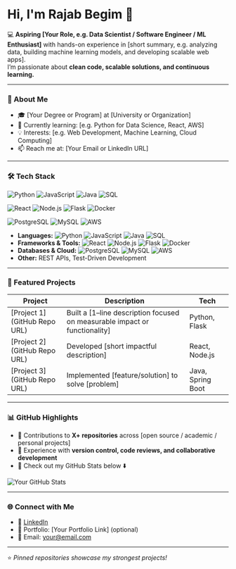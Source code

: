 # Hi, I'm Rajab Begim 👋  

💻 **Aspiring [Your Role, e.g. Data Scientist / Software Engineer / ML Enthusiast]** with hands-on experience in [short summary, e.g. analyzing data, building machine learning models, and developing scalable web apps].  
I’m passionate about **clean code, scalable solutions, and continuous learning.**

---

### 🌟 About Me
- 🎓 [Your Degree or Program] at [University or Organization]  
- 🌱 Currently learning: [e.g. Python for Data Science, React, AWS]  
- 💡 Interests: [e.g. Web Development, Machine Learning, Cloud Computing]  
- 📫 Reach me at: [Your Email or LinkedIn URL]  

---

### 🛠️ Tech Stack

![Python](https://img.shields.io/badge/Python-3776AB?style=for-the-badge&logo=python&logoColor=white)
![JavaScript](https://img.shields.io/badge/JavaScript-F7DF1E?style=for-the-badge&logo=javascript&logoColor=black)
![Java](https://img.shields.io/badge/Java-007396?style=for-the-badge&logo=java&logoColor=white)
![SQL](https://img.shields.io/badge/SQL-4479A1?style=for-the-badge&logo=postgresql&logoColor=white)

![React](https://img.shields.io/badge/React-20232A?style=for-the-badge&logo=react&logoColor=61DAFB)
![Node.js](https://img.shields.io/badge/Node.js-339933?style=for-the-badge&logo=nodedotjs&logoColor=white)
![Flask](https://img.shields.io/badge/Flask-000000?style=for-the-badge&logo=flask&logoColor=white)
![Docker](https://img.shields.io/badge/Docker-2496ED?style=for-the-badge&logo=docker&logoColor=white)

![PostgreSQL](https://img.shields.io/badge/PostgreSQL-336791?style=for-the-badge&logo=postgresql&logoColor=white)
![MySQL](https://img.shields.io/badge/MySQL-4479A1?style=for-the-badge&logo=mysql&logoColor=white)
![AWS](https://img.shields.io/badge/AWS-232F3E?style=for-the-badge&logo=amazonaws&logoColor=white)



- **Languages:** ![Python](https://img.shields.io/badge/Python-3776AB?style=for-the-badge&logo=python&logoColor=white)
![JavaScript](https://img.shields.io/badge/JavaScript-F7DF1E?style=for-the-badge&logo=javascript&logoColor=black)
![Java](https://img.shields.io/badge/Java-007396?style=for-the-badge&logo=java&logoColor=white)
![SQL](https://img.shields.io/badge/SQL-4479A1?style=for-the-badge&logo=postgresql&logoColor=white)
- **Frameworks & Tools:** ![React](https://img.shields.io/badge/React-20232A?style=for-the-badge&logo=react&logoColor=61DAFB)
![Node.js](https://img.shields.io/badge/Node.js-339933?style=for-the-badge&logo=nodedotjs&logoColor=white)
![Flask](https://img.shields.io/badge/Flask-000000?style=for-the-badge&logo=flask&logoColor=white)
![Docker](https://img.shields.io/badge/Docker-2496ED?style=for-the-badge&logo=docker&logoColor=white)
- **Databases & Cloud:** ![PostgreSQL](https://img.shields.io/badge/PostgreSQL-336791?style=for-the-badge&logo=postgresql&logoColor=white)
![MySQL](https://img.shields.io/badge/MySQL-4479A1?style=for-the-badge&logo=mysql&logoColor=white)
![AWS](https://img.shields.io/badge/AWS-232F3E?style=for-the-badge&logo=amazonaws&logoColor=white) 
- **Other:** REST APIs, Test-Driven Development  

---

### 🚀 Featured Projects
| Project | Description | Tech |
|---------|-------------|------|
| [Project 1](GitHub Repo URL) | Built a [1–line description focused on measurable impact or functionality] | Python, Flask |
| [Project 2](GitHub Repo URL) | Developed [short impactful description] | React, Node.js |
| [Project 3](GitHub Repo URL) | Implemented [feature/solution] to solve [problem] | Java, Spring Boot |

---

### 📊 GitHub Highlights
- 🔹 Contributions to **X+ repositories** across [open source / academic / personal projects]  
- 🔹 Experience with **version control, code reviews, and collaborative development**  
- 🔹 Check out my GitHub Stats below ⬇️  

![Your GitHub Stats](https://github-readme-stats.vercel.app/api?username=Rajabb4685&show_icons=true&theme=default)

---

### 🌐 Connect with Me
- 🔗 [LinkedIn](https://linkedin.com/in/yourprofile)  
- 📂 Portfolio: [Your Portfolio Link] (optional)  
- 📧 Email: your@email.com  

---

⭐ *Pinned repositories showcase my strongest projects!*  

